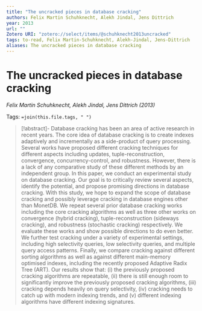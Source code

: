 ```yaml
---
title: "The uncracked pieces in database cracking"
authors: Felix Martin Schuhknecht, Alekh Jindal, Jens Dittrich
year: 2013
url: ""
Zotero URI: "zotero://select/items/@schuhknecht2013uncracked"
tags: to-read, Felix Martin-Schuhknecht, Alekh-Jindal, Jens-Dittrich
aliases: The uncracked pieces in database cracking
---
```


# The uncracked pieces in database cracking  
_Felix Martin Schuhknecht, Alekh Jindal, Jens Dittrich (2013)_

Tags: `=join(this.file.tags, " ")`

> [!abstract]-
> Database cracking has been an area of active research in recent years. The core idea of database cracking is to create indexes adaptively and incrementally as a side-product of query processing. Several works have proposed different cracking techniques for different aspects including updates, tuple-reconstruction, convergence, concurrency-control, and robustness. However, there is a lack of any comparative study of these different methods by an independent group. In this paper, we conduct an experimental study on database cracking. Our goal is to critically review several aspects, identify the potential, and propose promising directions in database cracking. With this study, we hope to expand the scope of database cracking and possibly leverage cracking in database engines other than MonetDB. We repeat several prior database cracking works including the core cracking algorithms as well as three other works on convergence (hybrid cracking), tuple-reconstruction (sideways cracking), and robustness (stochastic cracking) respectively. We evaluate these works and show possible directions to do even better. We further test cracking under a variety of experimental settings, including high selectivity queries, low selectivity queries, and multiple query access patterns. Finally, we compare cracking against different sorting algorithms as well as against different main-memory optimised indexes, including the recently proposed Adaptive Radix Tree (ART). Our results show that: (i) the previously proposed cracking algorithms are repeatable, (ii) there is still enough room to significantly improve the previously proposed cracking algorithms, (iii) cracking depends heavily on query selectivity, (iv) cracking needs to catch up with modern indexing trends, and (v) different indexing algorithms have different indexing signatures.


